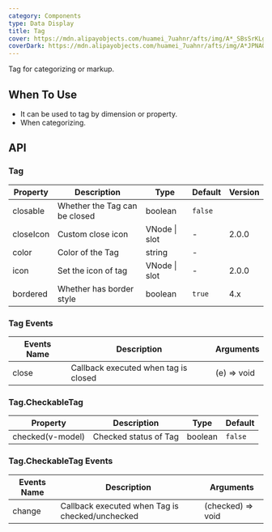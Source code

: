 ```yaml
---
category: Components
type: Data Display
title: Tag
cover: https://mdn.alipayobjects.com/huamei_7uahnr/afts/img/A*_SBsSrKLg00AAAAAAAAAAAAADrJ8AQ/original
coverDark: https://mdn.alipayobjects.com/huamei_7uahnr/afts/img/A*JPNAQYrVkYkAAAAAAAAAAAAADrJ8AQ/original
---
```


Tag for categorizing or markup.

## When To Use

- It can be used to tag by dimension or property.
- When categorizing.

## API

### Tag

| Property  | Description                   | Type          | Default | Version |
| --------- | ----------------------------- | ------------- | ------- | ------- |
| closable  | Whether the Tag can be closed | boolean       | `false` |         |
| closeIcon | Custom close icon             | VNode \| slot | -       | 2.0.0   |
| color     | Color of the Tag              | string        | -       |         |
| icon      | Set the icon of tag           | VNode \| slot | -       | 2.0.0   |
| bordered  | Whether has border style      | boolean       | `true`  | 4.x     |

### Tag Events

| Events Name | Description                          | Arguments   |
| ----------- | ------------------------------------ | ----------- |
| close       | Callback executed when tag is closed | (e) => void |

### Tag.CheckableTag

| Property         | Description           | Type    | Default |
| ---------------- | --------------------- | ------- | ------- |
| checked(v-model) | Checked status of Tag | boolean | `false` |

### Tag.CheckableTag Events

| Events Name | Description                                     | Arguments         |
| ----------- | ----------------------------------------------- | ----------------- |
| change      | Callback executed when Tag is checked/unchecked | (checked) => void |
